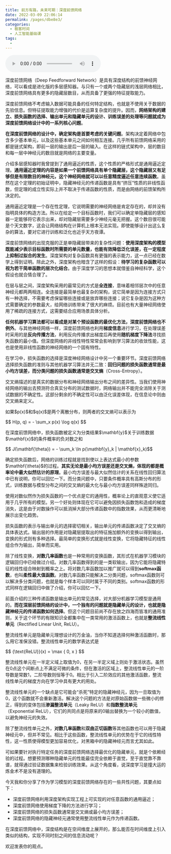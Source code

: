 ```yaml
---
title: 前方有路，未来可期：深度前馈网络
date: 2022-03-09 22:06:14
permalink: /pages/dbe8e3/
categories:
  - 极客时间
  - 人工智能基础课
tags:
  - 
---
```

<audio title="23深度学习.前方有路，未来可期：深度前馈网络" src="https://static001.geekbang.org/resource/audio/85/09/85714aa92045ae1bc4b065b5dc64a709.mp3" controls="controls"></audio> 
<p>深度前馈网络（Deep Feedforward Network）是具有深度结构的前馈神经网络，可以看成是进化版的多层感知器。与只有一个或两个隐藏层的浅层网络相比，深度前馈网络具有更多的隐藏层数目，从而具备了更强的特征提取能力。</p>
<p>深度前馈网络不考虑输入数据可能具备的任何特定结构，也就是不使用关于数据的先验信息。但特征提取能力增强的代价是运算复杂度的提升。因而，<strong>网络架构的建立、损失函数的选择、输出单元和隐藏单元的设计、训练误差的处理等问题就成为深度前馈网络设计中的一系列核心问题</strong>。</p>
<p><strong>在深度前馈网络的设计中，确定架构是首要考虑的关键问题</strong>。架构决定着网络中包含多少基本单元，以及这些基本单元之间如何相互连接。几乎所有前馈网络采用的都是链式架构，即前一层的输出是后一层的输入。在这样的链式架构中，层的数目和每一层中神经元的数目就是网络的主要变量。</p>
<p>介绍多层感知器时我曾提到了通用逼近的性质，这个性质的严格形式是通用逼近定理。<strong>通用逼近定理的内容是如果一个前馈网络具有单个隐藏层，这个隐藏层又有足够但是有限数目的神经元，这个神经网络就可以以任意精度逼近任意连续函数</strong>。虽然在这个定理的初始证明中，隐藏神经元的传递函数是具有“挤压”性质的非线性函数，但定理的成立性实际上并不取决于传递函数的性质，而是由网络的前馈架构所决定的。</p>
<p>通用逼近定理是一个存在性定理，它说明需要的神经网络是肯定存在的，却并没有指明具体的构造方法。所以在给定一个目标函数时，我们可以确定单隐藏层的感知器一定能够将它表示出来，却对隐藏层需要多少神经元毫无把握。这个数目很可能是个天文数字，这会让网络结构在计算机上根本无法实现。即使能够设计出这么复杂的算法，要对它进行训练和泛化也近乎天方夜谭。</p>
<!-- [[[read_end]]] -->
<p>深度前馈网络的出现克服的正是单隐藏层带来的复杂性问题：<strong>使用深度架构的模型既能减少表示目标函数时所需要的单元数量，也能有效降低泛化误差，在一定程度上抑制过拟合的发生</strong>。深度架构对复杂函数具有更强的表示能力，这一点已经在数学上得到证明。除此之外，深度架构也暗含了这样的假设：<strong>待学习的复杂函数可以视为若干简单函数的层次化结合</strong>。由于深度学习的思想本就借鉴自神经科学，这个假设也就合情合理了。</p>
<p>在层与层之间，深度架构采用的最常见的方式是<strong>全连接</strong>，意味着相邻层次中的任意神经元都两两相连。全连接是最简单也最复杂的架构，说它简单是因为连接方式只有一种选择，不需要考虑保留哪些连接或是放弃哪些连接；说它复杂是因为这种方式需要确定的参数最大，给网络训练带来了很大的麻烦。目前也有大量神经网络使用了稀疏的连接方式，这需要结合应用场景具体分析。</p>
<p><strong>任何机器学习算法都可以看成是对某个预设函数的最优化方法，深度前馈网络也不例外</strong>。与其他神经网络一样，深度前馈网络也利用<strong>梯度信息</strong>进行学习，在处理误差时采用的是<strong>反向传播方法</strong>，利用反向传播求出梯度后再使用<strong>随机梯度下降法</strong>寻找损失函数的最小值。但深度网络的非线性特性常常会影响到学习算法的收敛性能，这也是使用非线性函数的神经网络的一个固有特性。</p>
<p>在学习中，损失函数的选择是深度神经网络设计中另一个重要环节。深度前馈网络选择损失函数的准则与其他机器学习算法并无二致：<strong>回归问题的损失函数通常是最小均方误差，而分类问题的损失函数通常是交叉熵</strong>（Cross-Entropy）。</p>
<p>交叉熵描述的是真实的数据分布和神经网络输出分布之间的差异性。当我们使用神经网络的输出去预测符合真实分布的测试数据时，网络输出并不能完全消除关于测试数据的不确定性。这部分剩余的不确定性可以由泛化误差体现，在信息论中则由交叉熵来定义。</p>
<p>如果$p(x)$和$q(x)$是两个离散分布，则两者的交叉熵可以表示为</p>
<p>$$ H(p, q) = - \sum_x p(x) \log q(x) $$</p>
<p>在深度前馈网络中，损失函数被定义为分类结果$\mathbf{y}$关于训练数据$\mathbf{x}$的条件概率的负对数之和</p>
<p>$$ J(\mathbf{\theta}) = - \sum_k \ln p(\mathbf{y}_k | \mathbf{x}_k)$$</p>
<p>确定损失函数后，网络的训练过程就是找到使以上表达式最小的参数$\mathbf{\theta}$的过程。<strong>其实无论是最小均方误差还是交叉熵，体现的都是概率论中最大似然估计的原理</strong>。最小均方误差与最大似然估计的关系在线性回归算法中已有说明，你可以回忆一下。而分类问题中，只要条件概率具有高斯分布的形式，训练数据与模型分布之间的交叉熵的最大化与最小均方误差同样殊途同归。</p>
<p>使用对数似然作为损失函数的一个优点是它的通用性，概率论上的直观意义使它适用于几乎所有的模型。另一个好处则体现在它可以避免因损失函数饱和造成的梯度消失，这是由于对数操作可以抵消掉大部分传递函数中的指数效果，从而更清晰地展示出变化趋势。</p>
<p>损失函数的表示与输出单元的选择密切相关，输出单元的传递函数决定了交叉熵的具体表达式。输出层的作用是对隐藏层提取出的特征施加额外的变换以得到输出，变换的形式则有多种选择。最简单的变换形式就是线性变换，它将隐藏特征的线性组合作为输出，简单而实用。</p>
<p>除了线性变换，<strong>对数几率函数</strong>也是一种常用的变换函数，其形式在机器学习模块的逻辑回归中已经做过介绍。对数几率函数得到的是一类软输出，因为它能将隐藏特征的线性组合映射到概率之上。将对数几率函数加以推广就可以得到<strong>softmax函数</strong>，也叫<strong>柔性最大值函数</strong>。对数几率函数只能解决二分类问题，softmax函数则可以解决多分类问题，也就是每个样本可以同时属于不同的类别。softmax函数的形式同样在逻辑回归中做了介绍，你可以回忆一下。</p>
<p>前面介绍的三种传递函数是输出单元的常见选择，对大部分机器学习模型是通用的。<strong>而在深层前馈网络的设计中，一个独有的问题就是隐藏单元的设计，也就是隐藏神经元的传递函数如何选择</strong>。但这个问题目前尚不存在放之四海而皆准的通用准则，关于这个环节的有限知识全都集中在一类常用的激活函数上，也就是<strong>整流线性单元</strong>（Rectified Linear Unit, ReLU）。</p>
<p>整流线性单元是隐藏单元理想设计的万金油，当你不知道选择何种激活函数时，那么用它准保没错。整流线性单元的数学表达式是</p>
<p>$$ {\text{ReLU}}(x) = \max { 0, x } $$</p>
<p>整流线性单元在一半定义域上取值为0，在另一半定义域上则处于激活状态。虽然在0点这个间断点上不满足可微的条件，但在激活的区域上，整流线性单元的一阶导数是常数1，二阶导数则恒等于0。相比于引入二阶效应的其他激活函数，整流线性单元的梯度方向在学习中具有更大的用处。</p>
<p>整流线性单元的一个缺点是它可能会“杀死”特定的隐藏神经元，因为一旦取值为0，这个函数就不会重新激活。解决这个问题的方法是对原始函数做一些微小的修正，得到的变体包括<strong>渗漏整流单元</strong>（Leaky ReLU）和<strong>指数整流单元</strong>（Exponential ReLU），它们的共同点是将原来的0输出替换为一个较小的数值，以避免神经元的失效。</p>
<p>除了整流线性单元之外，<strong>对数几率函数</strong>和<strong>双曲正切函数</strong>等其他函数也可以用于隐藏神经元中，但并不常见。相比于这些函数，整流线性单元的优势在于它的线性特性，这一性质使得模型更加容易优化，对黑箱中的隐藏神经元而言尤其如此。</p>
<p>可如果要针对执行特定任务的深度前馈网络选择最优化的隐藏单元，就是个依赖经验的过程。想要预测哪种隐藏单元的性能最佳完全依赖于直觉，至于直觉靠不靠谱，就得通过验证数据集来检验训练效果。从这个角度看，说深度学习是撞大运的炼金术不是没有道理的。</p>
<p>今天我和你分享了作为学习模型的深度前馈网络存在的一些共性问题，其要点如下：</p>
<ul>
<li>深度前馈网络利用深度架构实现工程上可实现的对任意函数的通用逼近；</li>
<li>深度前馈网络使用梯度下降的方法进行学习；</li>
<li>深度前馈网络的损失函数通常是交叉熵或最小均方误差；</li>
<li>深度前馈网络的隐藏神经元通常使用整流线性单元作为传递函数。</li>
</ul>
<p>在深度前馈网络中，深度结构是在空间维度上展开的，那么能否在时间维度上引入类似的结构，实现不同时刻之间的信息流动呢？</p>
<p>欢迎发表你的观点。</p>
<p><img src="https://static001.geekbang.org/resource/image/06/c1/069de9897e302f8f9dc372b7459a0ec1.jpg" alt="" /></p>
